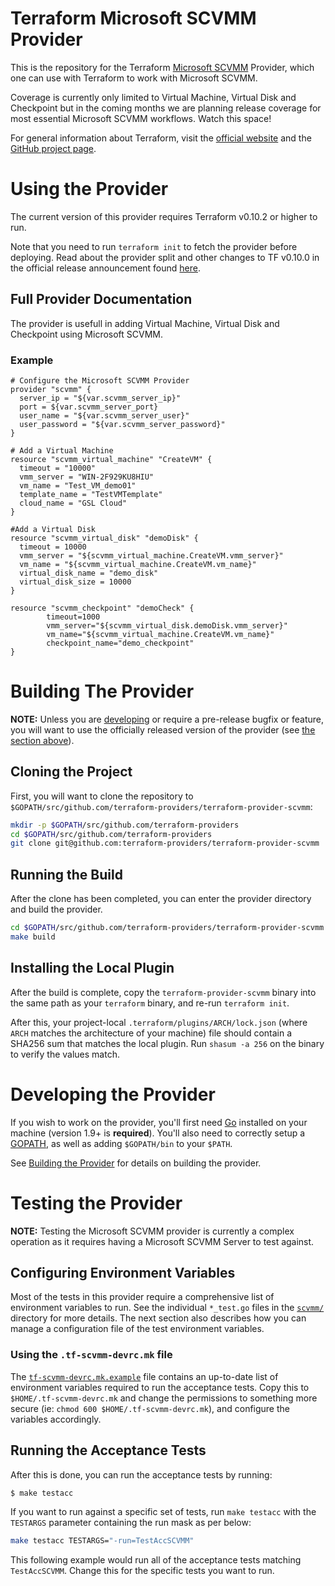 # Terraform Microsoft SCVMM Provider

This is the repository for the Terraform [Microsoft SCVMM][1] Provider, which one can use
with Terraform to work with Microsoft SCVMM.

[1]: https://docs.microsoft.com/en-us/system-center/vmm/

Coverage is currently only limited to Virtual Machine, Virtual Disk and Checkpoint but in the coming months we are planning release coverage for most essential Microsoft SCVMM workflows.
Watch this space!

For general information about Terraform, visit the [official website][3] and the
[GitHub project page][4].

[3]: https://terraform.io/
[4]: https://github.com/hashicorp/terraform

# Using the Provider

The current version of this provider requires Terraform v0.10.2 or higher to
run.

Note that you need to run `terraform init` to fetch the provider before
deploying. Read about the provider split and other changes to TF v0.10.0 in the
official release announcement found [here][4].

[4]: https://www.hashicorp.com/blog/hashicorp-terraform-0-10/

## Full Provider Documentation

The provider is usefull in adding Virtual Machine, Virtual Disk and Checkpoint using Microsoft SCVMM.

### Example
```hcl
# Configure the Microsoft SCVMM Provider
provider "scvmm" {
  server_ip = "${var.scvmm_server_ip}"
  port = ${var.scvmm_server_port}
  user_name = "${var.scvmm_server_user}"
  user_password = "${var.scvmm_server_password}"
}

# Add a Virtual Machine
resource "scvmm_virtual_machine" "CreateVM" {
  timeout = "10000"
  vmm_server = "WIN-2F929KU8HIU"
  vm_name = "Test_VM_demo01"
  template_name = "TestVMTemplate"
  cloud_name = "GSL Cloud"
}

#Add a Virtual Disk
resource "scvmm_virtual_disk" "demoDisk" {
  timeout = 10000
  vmm_server = "${scvmm_virtual_machine.CreateVM.vmm_server}"
  vm_name = "${scvmm_virtual_machine.CreateVM.vm_name}"
  virtual_disk_name = "demo_disk"
  virtual_disk_size = 10000
}

resource "scvmm_checkpoint" "demoCheck" {
        timeout=1000
        vmm_server="${scvmm_virtual_disk.demoDisk.vmm_server}"
        vm_name="${scvmm_virtual_machine.CreateVM.vm_name}"
        checkpoint_name="demo_checkpoint"
}
```

# Building The Provider

**NOTE:** Unless you are [developing][7] or require a pre-release bugfix or feature,
you will want to use the officially released version of the provider (see [the
section above][8]).

[7]: #developing-the-provider
[8]: #using-the-provider


## Cloning the Project

First, you will want to clone the repository to
`$GOPATH/src/github.com/terraform-providers/terraform-provider-scvmm`:

```sh
mkdir -p $GOPATH/src/github.com/terraform-providers
cd $GOPATH/src/github.com/terraform-providers
git clone git@github.com:terraform-providers/terraform-provider-scvmm
```

## Running the Build

After the clone has been completed, you can enter the provider directory and
build the provider.

```sh
cd $GOPATH/src/github.com/terraform-providers/terraform-provider-scvmm
make build
```

## Installing the Local Plugin

After the build is complete, copy the `terraform-provider-scvmm` binary into
the same path as your `terraform` binary, and re-run `terraform init`.

After this, your project-local `.terraform/plugins/ARCH/lock.json` (where `ARCH`
matches the architecture of your machine) file should contain a SHA256 sum that
matches the local plugin. Run `shasum -a 256` on the binary to verify the values
match.

# Developing the Provider

If you wish to work on the provider, you'll first need [Go][9] installed on your
machine (version 1.9+ is **required**). You'll also need to correctly setup a
[GOPATH][10], as well as adding `$GOPATH/bin` to your `$PATH`.

[9]: https://golang.org/
[10]: http://golang.org/doc/code.html#GOPATH

See [Building the Provider][11] for details on building the provider.

[11]: #building-the-provider

# Testing the Provider

**NOTE:** Testing the Microsoft SCVMM provider is currently a complex operation as it
requires having a Microsoft SCVMM Server to test against.

## Configuring Environment Variables

Most of the tests in this provider require a comprehensive list of environment
variables to run. See the individual `*_test.go` files in the
[`scvmm/`](scvmm/) directory for more details. The next section also
describes how you can manage a configuration file of the test environment
variables.

### Using the `.tf-scvmm-devrc.mk` file

The [`tf-scvmm-devrc.mk.example`](tf-scvmm-devrc.mk.example) file contains
an up-to-date list of environment variables required to run the acceptance
tests. Copy this to `$HOME/.tf-scvmm-devrc.mk` and change the permissions to
something more secure (ie: `chmod 600 $HOME/.tf-scvmm-devrc.mk`), and
configure the variables accordingly.

## Running the Acceptance Tests

After this is done, you can run the acceptance tests by running:

```sh
$ make testacc
```

If you want to run against a specific set of tests, run `make testacc` with the
`TESTARGS` parameter containing the run mask as per below:

```sh
make testacc TESTARGS="-run=TestAccSCVMM"
```

This following example would run all of the acceptance tests matching
`TestAccSCVMM`. Change this for the specific tests you want to
run.
